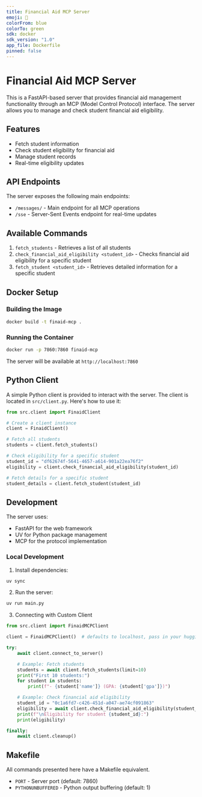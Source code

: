 ```yaml
---
title: Financial Aid MCP Server
emoji: 🧾
colorFrom: blue
colorTo: green
sdk: docker
sdk_version: "1.0"
app_file: Dockerfile
pinned: false
---
```


# Financial Aid MCP Server

This is a FastAPI-based server that provides financial aid management functionality through an MCP (Model Control Protocol) interface. The server allows you to manage and check student financial aid eligibility.

## Features

- Fetch student information
- Check student eligibility for financial aid
- Manage student records
- Real-time eligibility updates

## API Endpoints

The server exposes the following main endpoints:
- `/messages/` - Main endpoint for all MCP operations
- `/sse` - Server-Sent Events endpoint for real-time updates

## Available Commands

1. `fetch_students` - Retrieves a list of all students
2. `check_financial_aid_eligibility <student_id>` - Checks financial aid eligibility for a specific student
3. `fetch_student <student_id>` - Retrieves detailed information for a specific student

## Docker Setup

### Building the Image

```bash
docker build -t finaid-mcp .
```

### Running the Container

```bash
docker run -p 7860:7860 finaid-mcp
```

The server will be available at `http://localhost:7860`

## Python Client

A simple Python client is provided to interact with the server. The client is located in `src/client.py`. Here's how to use it:

```python
from src.client import FinaidClient

# Create a client instance
client = FinaidClient()

# Fetch all students
students = client.fetch_students()

# Check eligibility for a specific student
student_id = "df62674f-5641-4657-a614-901a22ea76f2"
eligibility = client.check_financial_aid_eligibility(student_id)

# Fetch details for a specific student
student_details = client.fetch_student(student_id)
```

## Development

The server uses:
- FastAPI for the web framework
- UV for Python package management
- MCP for the protocol implementation

### Local Development

1. Install dependencies:
```bash
uv sync
```

2. Run the server:
```bash
uv run main.py
```

3. Connecting with Custom Client
```python
from src.client import FinaidMCPClient

client = FinaidMCPClient()  # defaults to localhost, pass in your huggingface space

try:
    await client.connect_to_server()

    # Example: Fetch students
    students = await client.fetch_students(limit=10)
    print("First 10 students:")
    for student in students:
        print(f"- {student['name']} (GPA: {student['gpa']})")

    # Example: Check financial aid eligibility
    student_id = "0c1a6fd7-c426-451d-a047-ae74cf091863"
    eligibility = await client.check_financial_aid_eligibility(student_id)
    print(f"\nEligibility for student {student_id}:")
    print(eligibility)

finally:
    await client.cleanup()
```

## Makefile
All commands presented here have a Makefile equivalent.

- `PORT` - Server port (default: 7860)
- `PYTHONUNBUFFERED` - Python output buffering (default: 1)